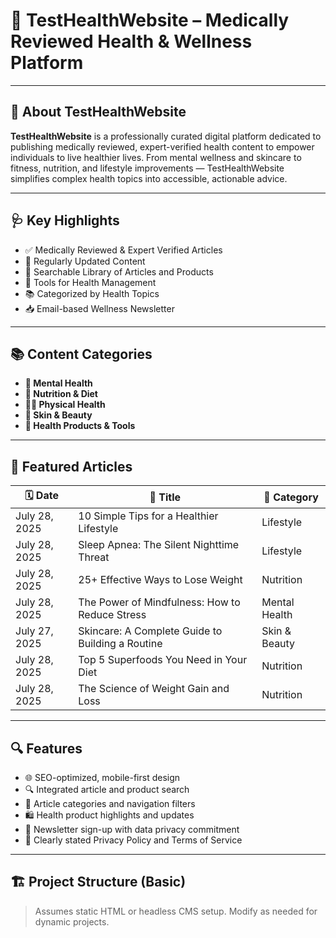 # 🌿 TestHealthWebsite – Medically Reviewed Health & Wellness Platform
---

## 📖 About TestHealthWebsite

**TestHealthWebsite** is a professionally curated digital platform dedicated to publishing medically reviewed, expert-verified health content to empower individuals to live healthier lives. From mental wellness and skincare to fitness, nutrition, and lifestyle improvements — TestHealthWebsite simplifies complex health topics into accessible, actionable advice.

---

## 🩺 Key Highlights

- ✅ Medically Reviewed & Expert Verified Articles  
- 📅 Regularly Updated Content  
- 🔎 Searchable Library of Articles and Products  
- 🧰 Tools for Health Management  
- 📚 Categorized by Health Topics  
- 📥 Email-based Wellness Newsletter

---

## 📚 Content Categories

- **🧠 Mental Health**  
- **🍎 Nutrition & Diet**  
- **🏃‍♂️ Physical Health**  
- **💆 Skin & Beauty**  
- **🛒 Health Products & Tools**

---

## 📰 Featured Articles

| 🗓️ Date        | 📝 Title                                           | 📂 Category        |
|----------------|----------------------------------------------------|--------------------|
| July 28, 2025  | 10 Simple Tips for a Healthier Lifestyle           | Lifestyle          |
| July 28, 2025  | Sleep Apnea: The Silent Nighttime Threat           | Lifestyle          |
| July 28, 2025  | 25+ Effective Ways to Lose Weight                  | Nutrition          |
| July 28, 2025  | The Power of Mindfulness: How to Reduce Stress     | Mental Health      |
| July 27, 2025  | Skincare: A Complete Guide to Building a Routine   | Skin & Beauty      |
| July 28, 2025  | Top 5 Superfoods You Need in Your Diet             | Nutrition          |
| July 28, 2025  | The Science of Weight Gain and Loss                | Nutrition          |

---

## 🔍 Features

- 🌐 SEO-optimized, mobile-first design
- 🔍 Integrated article and product search
- 📰 Article categories and navigation filters
- 🛍️ Health product highlights and updates
- 💌 Newsletter sign-up with data privacy commitment
- 📑 Clearly stated Privacy Policy and Terms of Service

---

## 🏗️ Project Structure (Basic)

> Assumes static HTML or headless CMS setup. Modify as needed for dynamic projects.